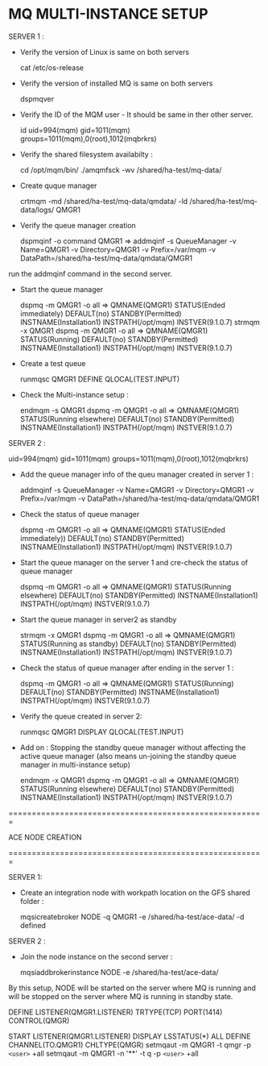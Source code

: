 MQ MULTI-INSTANCE SETUP
=======================

SERVER 1 :

- Verify the version of Linux is same on both servers

  cat /etc/os-release
- Verify the version of installed MQ is same on both servers

  dspmqver
- Verify the ID of the MQM user - It should be same in ther other server.

  id
  uid=994(mqm) gid=1011(mqm) groups=1011(mqm),0(root),1012(mqbrkrs)
- Verify the shared filesystem availabilty :

  cd /opt/mqm/bin/
  ./amqmfsck -wv /shared/ha-test/mq-data/
- Create quque manager

  crtmqm -md /shared/ha-test/mq-data/qmdata/ -ld /shared/ha-test/mq-data/logs/ QMGR1
- Verify the queue manager creation

  dspmqinf -o command QMGR1
  => addmqinf -s QueueManager -v Name=QMGR1 -v Directory=QMGR1 -v Prefix=/var/mqm -v DataPath=/shared/ha-test/mq-data/qmdata/QMGR1

 run the addmqinf command in the second server.

- Start the queue manager

  dspmq -m QMGR1 -o all
  => QMNAME(QMGR1)                                             STATUS(Ended immediately) DEFAULT(no) STANDBY(Permitted) INSTNAME(Installation1) INSTPATH(/opt/mqm) INSTVER(9.1.0.7)
  strmqm -x QMGR1
  dspmq -m QMGR1 -o all
  => QMNAME(QMGR1)                                             STATUS(Running) DEFAULT(no) STANDBY(Permitted) INSTNAME(Installation1) INSTPATH(/opt/mqm) INSTVER(9.1.0.7)
- Create a test queue

  runmqsc QMGR1
  DEFINE QLOCAL(TEST.INPUT)
- Check the Multi-instance setup :

  endmqm -s QMGR1
  dspmq -m QMGR1 -o all
  => QMNAME(QMGR1)                                             STATUS(Running elsewhere) DEFAULT(no) STANDBY(Permitted) INSTNAME(Installation1) INSTPATH(/opt/mqm) INSTVER(9.1.0.7)

SERVER 2 :

uid=994(mqm) gid=1011(mqm) groups=1011(mqm),0(root),1012(mqbrkrs)

- Add the queue manager info of the queu manager created in server 1 :

  addmqinf -s QueueManager -v Name=QMGR1 -v Directory=QMGR1 -v Prefix=/var/mqm -v DataPath=/shared/ha-test/mq-data/qmdata/QMGR1
- Check the status of queue manager

  dspmq -m QMGR1 -o all
  => QMNAME(QMGR1)                                             STATUS(Ended immediately))	DEFAULT(no) STANDBY(Permitted) INSTNAME(Installation1) INSTPATH(/opt/mqm) INSTVER(9.1.0.7)
- Start the queue manager on the server 1 and cre-check the status of queue manager

  dspmq -m QMGR1 -o all
  => QMNAME(QMGR1)                                             STATUS(Running elsewhere) DEFAULT(no) STANDBY(Permitted) INSTNAME(Installation1) INSTPATH(/opt/mqm) INSTVER(9.1.0.7)
- Start the queue manager in server2 as standby

  strmqm -x QMGR1
  dspmq -m QMGR1 -o all
  => QMNAME(QMGR1)                                             STATUS(Running as standby) DEFAULT(no) STANDBY(Permitted) INSTNAME(Installation1) INSTPATH(/opt/mqm) INSTVER(9.1.0.7)
- Check the status of queue manager after ending in the server 1 :

  dspmq -m QMGR1 -o all
  => QMNAME(QMGR1)                                             STATUS(Running) DEFAULT(no) STANDBY(Permitted) INSTNAME(Installation1) INSTPATH(/opt/mqm) INSTVER(9.1.0.7)
- Verify the queue created in server 2:

  runmqsc QMGR1
  DISPLAY QLOCAL(TEST.INPUT)
- Add on : Stopping the standby queue manager without affecting the active queue manager (also means un-joining the standby queue manager in multi-instance setup)

  endmqm -x QMGR1
  dspmq -m QMGR1 -o all
  => QMNAME(QMGR1)                                             STATUS(Running elsewhere) DEFAULT(no) STANDBY(Permitted) INSTNAME(Installation1) INSTPATH(/opt/mqm) INSTVER(9.1.0.7)

=======================================================

ACE NODE CREATION

=======================================================

SERVER 1:

- Create an integration node with workpath location on the GFS shared folder :

  mqsicreatebroker NODE -q QMGR1 -e /shared/ha-test/ace-data/ -d defined

SERVER 2 :

- Join the node instance on the second server :

  mqsiaddbrokerinstance NODE -e /shared/ha-test/ace-data/

By this setup, NODE will be started on the server where MQ is running and will be stopped on the server where MQ is running in standby state.

DEFINE LISTENER(QMGR1.LISTENER) TRTYPE(TCP) PORT(1414) CONTROL(QMGR)

START LISTENER(QMGR1.LISTENER)
DISPLAY LSSTATUS(*) ALL
DEFINE CHANNEL(TO.QMGR1) CHLTYPE(QMGR)
setmqaut -m QMGR1 -t qmgr -p `<user>` +all
setmqaut -m QMGR1 -n '**' -t q -p `<user>` +all

